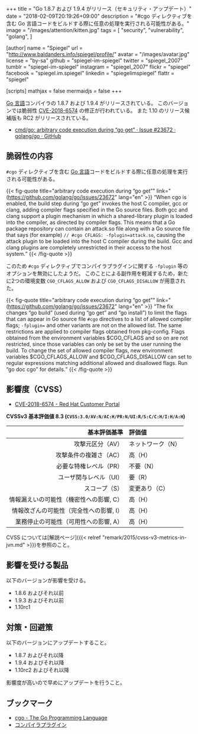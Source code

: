 +++
title = "Go 1.8.7 および 1.9.4 がリリース（セキュリティ・アップデート）"
date = "2018-02-09T20:19:26+09:00"
description = "#cgo ディレクティブを含む Go 言語コードをビルドする際に任意の処理を実行される可能性がある。"
image = "/images/attention/kitten.jpg"
tags = [
  "security",
  "vulnerability",
  "golang",
]

[author]
  name      = "Spiegel"
  url       = "http://www.baldanders.info/spiegel/profile/"
  avatar    = "/images/avatar.jpg"
  license   = "by-sa"
  github    = "spiegel-im-spiegel"
  twitter   = "spiegel_2007"
  tumblr    = "spiegel-im-spiegel"
  instagram = "spiegel_2007"
  flickr    = "spiegel"
  facebook  = "spiegel.im.spiegel"
  linkedin  = "spiegelimspiegel"
  flattr    = "spiegel"

[scripts]
  mathjax = false
  mermaidjs = false
+++

[Go 言語]コンパイラの 1.8.7 および 1.9.4 がリリースされている。
このバージョンでは脆弱性 [CVE-2018-6574] の修正が行われている。
また 1.10 のリリース候補版も RC2 がリリースされている。 

- [cmd/go: arbitrary code execution during “go get” · Issue #23672 · golang/go · GitHub](https://github.com/golang/go/issues/23672)

## 脆弱性の内容

`#cgo` ディレクティブを含む [Go 言語]コードをビルドする際に任意の処理を実行される可能性がある。

{{< fig-quote title="arbitrary code execution during “go get”" link="(https://github.com/golang/go/issues/23672" lang="en" >}}
<q>When cgo is enabled, the build step during “go get” invokes the host C compiler, gcc or clang, adding compiler flags specified in the Go source files. Both gcc and clang support a plugin mechanism in which a shared-library plugin is loaded into the compiler, as directed by compiler flags. This means that a Go package repository can contain an attack.so file along with a Go source file that says (for example) <code>// #cgo CFLAGS: -fplugin=attack.so</code>, causing the attack plugin to be loaded into the host C compiler during the build. Gcc and clang plugins are completely unrestricted in their access to the host system.</q>
{{< /fig-quote >}}

このため `#cgo` ディレクティブでコンパイラプラグインに関する `-fplugin` 等のオプションを無効にしたようだ。
このことによる副作用を軽減するため，新たに2つの環境変数 `CGO_CFLAGS_ALLOW` および `CGO_CFLAGS_DISALLOW` が用意された。

{{< fig-quote title="arbitrary code execution during “go get”" link="(https://github.com/golang/go/issues/23672" lang="en" >}}
<q>The fix changes “go build” (used during “go get” and “go install”) to limit the flags that can appear in Go source file <code>#cgo</code> directives to a list of allowed compiler flags; <code>-fplugin=</code> and other variants are not on the allowed list. The same restrictions are applied to compiler flags obtained from pkg-config. Flags obtained from the environment variables $CGO_CFLAGS and so on are not restricted, since those variables can only be set by the user running the build. To change the set of allowed compiler flags, new environment variables $CGO_CFLAGS_ALLOW and $CGO_CFLAGS_DISALLOW can set to regular expressions matching additional allowed and disallowed flags. Run “go doc cgo” for details.</q>
{{< /fig-quote >}}


## 影響度（CVSS）

- [CVE-2018-6574 - Red Hat Customer Portal](https://access.redhat.com/security/cve/cve-2018-6574)

**CVSSv3 基本評価値 8.3 (`CVSS:3.0/AV:N/AC:H/PR:N/UI:R/S:C/C:H/I:H/A:H`)**

|                            基本評価基準 | 評価値            |
| ---------------------------------------:|:----------------- |
|                        攻撃元区分（AV） | ネットワーク（N） |
|                  攻撃条件の複雑さ（AC） | 高（H）           |
|                  必要な特権レベル（PR） | 不要（N）         |
|                  ユーザ関与レベル（UI） | 要（R）           |
|                           スコープ（S） | 変更あり（C）     |
| 情報漏えいの可能性（機密性への影響, C） | 高（H）           |
| 情報改ざんの可能性（完全性への影響, I） | 高（H）           |
|   業務停止の可能性（可用性への影響, A） | 高（H）           |

CVSS については[解説ページ]({{< relref "remark/2015/cvss-v3-metrics-in-jvn.md" >}})を参照のこと。

## 影響を受ける製品

以下のバージョンが影響を受ける。

- 1.8.6 およびそれ以前
- 1.9.3 およびそれ以前
- 1.10rc1

## 対策・回避策

以下のバージョンにアップデートすること。

- 1.8.7 およびそれ以降
- 1.9.4 およびそれ以降
- 1.10rc2 およびそれ以降

影響度が高いので早めにアップデートを行うこと。

## ブックマーク

- [cgo - The Go Programming Language](https://golang.org/cmd/cgo/)
- [コンパイラプラグイン](http://www.kotha.net/ghcguide_ja/7.6.2/compiler-plugins.html)

[Go 言語]: https://golang.org/ "The Go Programming Language"
[CVE-2018-6574]: https://cve.mitre.org/cgi-bin/cvename.cgi?name=2018-6574

